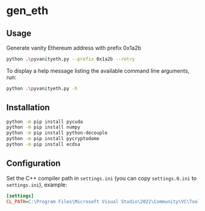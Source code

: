 # gen_eth

## Usage

Generate vanity Ethereum address with prefix 0x1a2b

```bash
python .\pyvanityeth.py --prefix 0x1a2b --retry
```

To display a help message listing the available command line arguments, run:

```bash
python .\pyvanityeth.py -h
```

## Installation

```bash
python -m pip install pycuda
python -m pip install numpy
python -m pip install python-decouple
python -m pip install pycryptodome
python -m pip install ecdsa
```

## Configuration

Set the C++ compiler path in `settings.ini` (you can copy `settings.0.ini` to `settings.ini`), example:

```ini
[settings]
CL_PATH=C:\Program Files\Microsoft Visual Studio\2022\Community\VC\Tools\MSVC\14.35.32215\bin\Hostx64\x64
```
